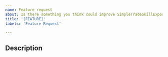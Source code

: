 ```yaml
---
name: Feature request
about: Is there something you think could improve SimpleTradeSkillExporter? Let us know what you'd like to see!
title: '[FEATURE]'
labels: 'Feature Request'

---
```

<!-- READ THIS FIRST

Hello, thanks for taking the time to report a bug!

Before you proceed, please verify that you're running the latest version of SimpleTradeSkillExporter. The easiest way to do this is via the Curseforge client, but you can also download the latest version here: https://www.curseforge.com/wow/addons/simple-trade-skill-exporter

SimpleTradeSkillExporter is currently maintained by a single developer using code from a prior developer. It is currently only tested in Cataclysm Classic with plans to add Classic / Season of Discovery. There are no plans to add Retail at this time due to signifigant refactoring that would need to take place.

-->

## Description
<!-- Explain in detail what new features or functionality you are suggesting. -->
